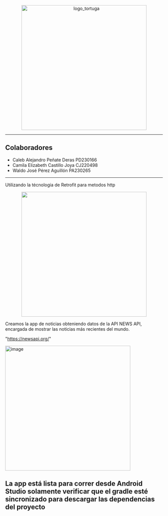 <div align="center">
  <img src="https://github.com/user-attachments/assets/87b26a18-3d42-4a6f-b4b0-3dd2d3621043" alt="logo_tortuga" width="400">
</div>

********************************************************************************************************************
<h2>Colaboradores</h2>

- Caleb Alejandro Peñate Deras PD230166
- Camila Elizabeth Castillo Joya CJ220498
- Waldo José Pérez Aguillón PA230265
********************************************************************************************************************
Utilizando la técnologia de Retrofit para metodos http

<div align="center">
  <img src="https://github.com/user-attachments/assets/2702ef42-d1e4-4229-a93a-6a1779beb430" width="400"/>
</div>

Creamos la app de noticias obteniendo datos de la API NEWS API, encargada de mostrar las noticias más recientes del mundo.

"https://newsapi.org/"

<img width="400" height="400" alt="image" src="https://github.com/user-attachments/assets/652d6b7f-5be4-48d9-aa95-3f4651c4029c" />

<h2>La app está lista para correr desde Android Studio solamente verificar que el gradle esté sincronizado para descargar las dependencias del proyecto</h2>
